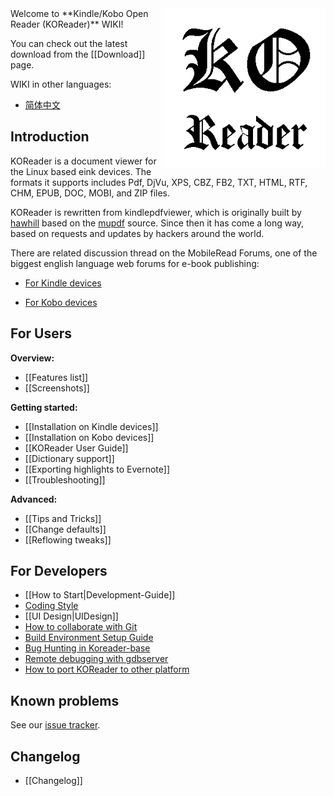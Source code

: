 <img align="right" src="https://github.com/koreader/koreader/raw/master/resources/koreader.png" height="256" width="256" />
Welcome to **Kindle/Kobo Open Reader (KOReader)** WIKI!

You can check out the latest download from the [[Download]] page.

WIKI in other languages:
* [简体中文](wiki/KOReader维基)

## Introduction

KOReader is a document viewer for the Linux based eink devices. The formats it supports includes Pdf, DjVu, XPS, CBZ, FB2, TXT, HTML, RTF, CHM, EPUB, DOC, MOBI, and ZIP files.

KOReader is rewritten from kindlepdfviewer, which is originally built by [hawhill](http://www.mobileread.com/forums/member.php?u=86292) based on the [mupdf](http://www.mupdf.com/) source. Since then it has come a long way, based on requests and updates by hackers around the world.

There are related discussion thread on the MobileRead Forums, one of the biggest english language web forums for e-book publishing:

* [For Kindle devices](http://www.mobileread.com/forums/showthread.php?t=209276)

* [For Kobo devices](http://www.mobileread.com/forums/showthread.php?t=216960)

## For Users

**Overview:**
* [[Features list]]
* [[Screenshots]]

**Getting started:**
* [[Installation on Kindle devices]]
* [[Installation on Kobo devices]]
* [[KOReader User Guide]]
* [[Dictionary support]]
* [[Exporting highlights to Evernote]]
* [[Troubleshooting]]

**Advanced:**
* [[Tips and Tricks]]
* [[Change defaults]]
* [[Reflowing tweaks]]

## For Developers

* [[How to Start|Development-Guide]]
* [Coding Style][coding_style]
* [[UI Design|UIDesign]]
* [How to collaborate with Git](https://github.com/koreader/koreader-base/wiki/CollaboratingWithGit)
* [Build Environment Setup Guide][build_env]
* [Bug Hunting in Koreader-base][bug-hunt-base]
* [Remote debugging with gdbserver](https://github.com/koreader/koreader-base/wiki/Remote-debugging-with-gdbserver)
* [How to port KOReader to other platform][porting]

## Known problems
See our [issue tracker][issue-tracker].

## Changelog
* [[Changelog]]

[coding_style]:https://github.com/koreader/koreader-base/wiki/Coding-style
[build_env]:http://www.mobileread.com/forums/showpost.php?p=2227307&postcount=658
[nightly build script]:https://gist.github.com/4002028
[issue-tracker]:https://github.com/koreader/koreader/issues?state=open
[bug-hunt-base]:https://github.com/koreader/koreader-base/wiki/Bug-hunting-in-koreader-base
[porting]:https://github.com/koreader/koreader/wiki/porting